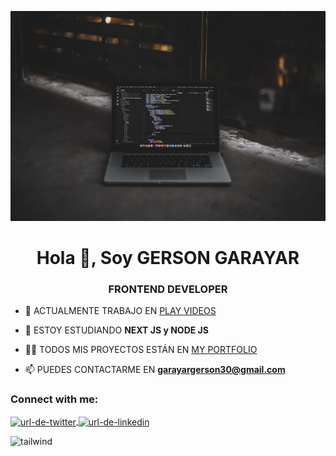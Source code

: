 ![Imagen de perfil](./fondo.webp)

<h1 align="center">Hola 👋, Soy GERSON GARAYAR</h1>
<h3 align="center">FRONTEND DEVELOPER</h3>

- 🔭 ACTUALMENTE TRABAJO EN [PLAY VIDEOS](https://github.com/devSalas/video-platform-app)

- 🌱 ESTOY ESTUDIANDO **NEXT JS y NODE JS**

- 👨‍💻 TODOS MIS PROYECTOS ESTÁN EN [MY PORTFOLIO](gersongarayar.netlify.app)

- 📫 PUEDES CONTACTARME EN **garayargerson30@gmail.com**

<h3 align="left">Connect with me:</h3>
<p align="left">
<a href="https://twitter.com/garayar_gerson" target="blank">
  <img align="center" src="https://raw.githubusercontent.com/rahuldkjain/github-profile-readme-generator/master/src/images/icons/Social/twitter.svg" alt="url-de-twitter" height="30" width="40" />
</a>
<a href="https://linkedin.com/in/gerson-garayar" target="blank">
  <img align="center" src="https://raw.githubusercontent.com/rahuldkjain/github-profile-readme-generator/master/src/images/icons/Social/linked-in-alt.svg" alt="url-de-linkedin" height="30" width="40" />
</a>
</p>

  <img src="https://www.vectorlogo.zone/logos/tailwindcss/tailwindcss-icon.svg" alt="tailwind" width="40" height="40"/>
</a>
</p>

<!--
**GersonGarayar20/GersonGarayar20** is a ✨ _special_ ✨ repository because its `README.md` (this file) appears on your GitHub profile.

Here are some ideas to get you started:

- 🔭 I’m currently working on ...
- 🌱 I’m currently learning ...
- 👯 I’m looking to collaborate on ...
- 🤔 I’m looking for help with ...
- 💬 Ask me about ...
- 📫 How to reach me: ...
- 😄 Pronouns: ...
- ⚡ Fun fact: ...
-->
